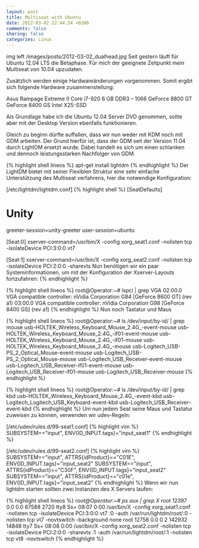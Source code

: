 ```yaml
---
layout: post
title: Multiseat with Ubuntu
date: 2012-03-02 22:44:54 +0200
comments: false
sharing: false
categories: Linux
---
```


img left /images/posts/2012-03-02_dualhead.jpg
Seit gestern läuft für Ubuntu 12.04 LTS die Betaphase. Für mich der geeignete Zeitpunkt mein Multiseat von 10.04 upzudaten.

Zusätzlich werden einige Hardwareänderungen vorgenommen. Somit ergibt sich folgende Hardware zusammenstellung:

Asus Rampage Extreme II
Core i7-920
6 GB DDR3 – 1066
GeForce 8800 GT
GeForce 8400 GS
Intel X25-SSD

Als Grundlage habe ich die Ubuntu 12.04 Server DVD genommen, sollte aber mit der Desktop Version ebenfalls funktionieren.

<!-- more -->

Gleich zu beginn dürfte auffallen, dass wir nun weder mit KDM noch mit GDM arbeiten. Der Grund hierfür ist, dass der GDM seit der Version 11.04 durch LightDM ersetzt wurde. Dabei handelt es sich um einen schlanken und dennoch leistungsstarken Nachfolger von GDM.


{% highlight shell lineos %}
apt-get install lightdm
{% endhighlight %}
Der LightDM bietet mit seiner Flexiblen Struktur eine sehr einfache Unterstützung des Multiseat verfahrens, hier die notwendige Konfiguration:

[/etc/lightdm/lightdm.conf]
{% highlight shell %}
[SeatDefaults]
 
# Unity
greeter-session=unity-greeter
user-session=ubuntu
 
[Seat:0]
xserver-command=/usr/bin/X -config xorg_seat1.conf -nolisten tcp -isolateDevice PCI:3:0:0 vt7
 
[Seat:1]
xserver-command=/usr/bin/X -config xorg_seat2.conf -nolisten tcp -isolateDevice PCI:2:0:0 -sharevts
Nun benötigen wir ein paar Systeminformationen, um mit der Konfiguration der Xserver-Layouts fortzufahren:
{% endhighlight %}

{% highlight shell lineos %}
root@Operator:~# lspci | grep VGA
02:00.0 VGA compatible controller: nVidia Corporation G84 [GeForce 8600 GT] (rev a1)
03:00.0 VGA compatible controller: nVidia Corporation G98 [GeForce 8400 GS] (rev a1)
{% endhighlight %}
Nun noch Tastatur und Maus


{% highlight shell lineos %}
root@Operator:~# ls /dev/input/by-id/ | grep mouse
usb-HOLTEK_Wireless_Keyboard_Mouse_2.4G_-event-mouse
usb-HOLTEK_Wireless_Keyboard_Mouse_2.4G_-if01-event-mouse
usb-HOLTEK_Wireless_Keyboard_Mouse_2.4G_-if01-mouse
usb-HOLTEK_Wireless_Keyboard_Mouse_2.4G_-mouse
usb-Logitech_USB-PS_2_Optical_Mouse-event-mouse
usb-Logitech_USB-PS_2_Optical_Mouse-mouse
usb-Logitech_USB_Receiver-event-mouse
usb-Logitech_USB_Receiver-if01-event-mouse
usb-Logitech_USB_Receiver-if01-mouse
usb-Logitech_USB_Receiver-mouse
{% endhighlight %}

{% highlight shell lineos %}
root@Operator:~# ls /dev/input/by-id/ | grep kbd
usb-HOLTEK_Wireless_Keyboard_Mouse_2.4G_-event-kbd
usb-Logitech_Logitech_USB_Keyboard-event-kbd
usb-Logitech_USB_Receiver-event-kbd
{% endhighlight %}
Um nun jedem Seat seine Maus und Tastatur zuweisen zu können, verwenden wir udev-Regeln:

[/etc/udev/rules.d/99-seat1.conf]
{% highlight vim %}
SUBSYSTEM=="input", ENV{ID_INPUT.tags}="input_seat1"
{% endhighlight %}

[/etc/udev/rules.d/99-seat2.conf]
{% highlight vim %}
SUBSYSTEM=="input", ATTRS{idProduct}=="C01E", ENV{ID_INPUT.tags}="input_seat2"
SUBSYSTEM=="input", ATTRS{idProduct}=="C30F", ENV{ID_INPUT.tags}="input_seat2"
SUBSYSTEM=="input", ATTRS{idProduct}=="c01e", ENV{ID_INPUT.tags}="input_seat2"
{% endhighlight %}
Wenn wir nun lightdm starten sollten zwei Instanzen des X Servers laufen:


{% highlight shell lineos %}
<em>root@Operator:~# ps aux | grep X</em>
root     12397  0.0  0.0  67588  2720 tty8     Ss+  08:07   0:00 /usr/bin/X -config xorg_seat1.conf -nolisten tcp -isolateDevice PCI:3:0:0 vt7 :0 -auth /var/run/lightdm/root/:0 -nolisten tcp vt7 -novtswitch -background none
root     12758  0.0  0.2 142932 14848 tty7     Ss+  08:08   0:00 /usr/bin/X -config xorg_seat2.conf -nolisten tcp -isolateDevice PCI:2:0:0 -sharevts :1 -auth /var/run/lightdm/root/:1 -nolisten tcp vt8 -novtswitch
{% endhighlight %}